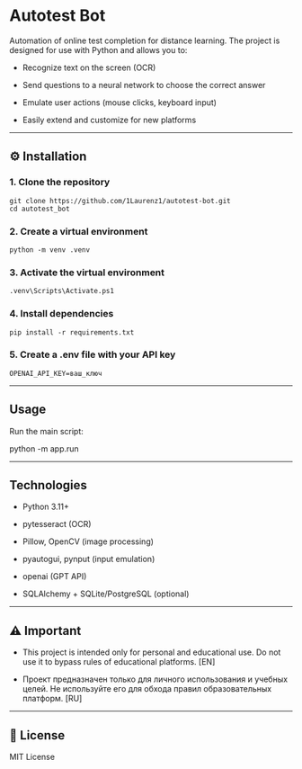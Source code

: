 # Autotest Bot

Automation of online test completion for distance learning.
The project is designed for use with Python and allows you to:

- Recognize text on the screen (OCR)

- Send questions to a neural network to choose the correct answer

- Emulate user actions (mouse clicks, keyboard input)

- Easily extend and customize for new platforms

---

## ⚙️ Installation

### 1. Clone the repository

    git clone https://github.com/1Laurenz1/autotest-bot.git
    cd autotest_bot

### 2. Create a virtual environment
    
    python -m venv .venv

### 3. Activate the virtual environment


    .venv\Scripts\Activate.ps1

### 4. Install dependencies


    pip install -r requirements.txt

### 5. Create a .env file with your API key

    OPENAI_API_KEY=ваш_ключ

---

## Usage

Run the main script:

python -m app.run

---

## Technologies

- Python 3.11+

- pytesseract (OCR)

- Pillow, OpenCV (image processing)

- pyautogui, pynput (input emulation)

- openai (GPT API)

- SQLAlchemy + SQLite/PostgreSQL (optional)

---

## ⚠️ Important

- This project is intended only for personal and educational use.
Do not use it to bypass rules of educational platforms. [EN]

- Проект предназначен только для личного использования и учебных целей.
Не используйте его для обхода правил образовательных платформ. [RU]

---

## 📄 License

MIT License